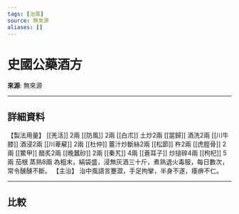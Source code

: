 ```yaml
---
tags: [治風]
source: 無來源
aliases: []
---
```


# 史國公藥酒方

**來源**: 無來源  

---

## 詳細資料
【製法用量】 [[羌活]] 2兩 [[防風]] 2兩 [[白朮]] 土炒2兩 [[當歸]] 酒洗2兩 [[川牛膝]] 酒浸2兩 [[川萆薢]] 2兩 [[杜仲]] 薑汁炒斷絲2兩 [[松節]] 杵2兩 [[虎脛骨]] 2兩 [[鱉甲]] 醋炙2兩 [[晚蠶砂]] 2兩 [[秦艽]] 4兩 [[蒼耳子]] 炒搥碎4兩 [[枸杞]] 5兩
茄根
蒸熟8兩
為粗末，絹袋盛，浸無灰酒三十斤，煮熟退火毒服，每日數次，常令醺醺不斷。
【主治】
治中風語言蹇澀，手足拘攣，半身不遂，痿痹不仁。

---

## 比較
